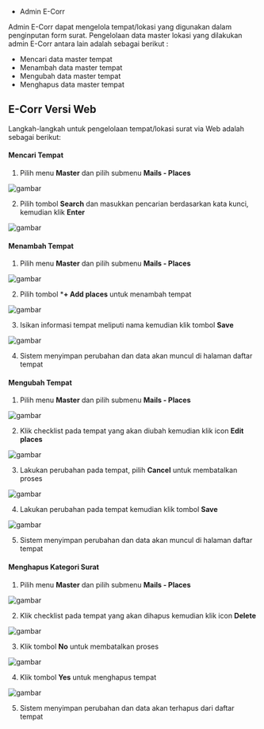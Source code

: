 - Admin E-Corr

Admin E-Corr dapat mengelola tempat/lokasi yang digunakan dalam penginputan form surat. Pengelolaan data master lokasi yang dilakukan admin E-Corr antara lain adalah sebagai berikut :

- Mencari data master tempat
- Menambah data master tempat
- Mengubah data master tempat
- Menghapus data master tempat

## **E-Corr Versi Web**

Langkah-langkah untuk pengelolaan tempat/lokasi surat via Web adalah sebagai berikut:

#### Mencari Tempat

1. Pilih menu **Master** dan pilih submenu **Mails - Places**

![gambar](DataMaster/SC_DataMaster/DM74.png)

2. Pilih tombol **Search** dan masukkan pencarian berdasarkan kata kunci, kemudian klik **Enter**

![gambar](DataMaster/SC_DataMaster/DM75.png)

#### Menambah Tempat

1. Pilih menu **Master** dan pilih submenu **Mails - Places**

![gambar](DataMaster/SC_DataMaster/DM74.png)

2. Pilih tombol ***+ Add places** untuk menambah tempat

![gambar](DataMaster/SC_DataMaster/DM76.png)

3. Isikan informasi tempat meliputi nama kemudian klik tombol **Save**

![gambar](DataMaster/SC_DataMaster/DM77.png)

4. Sistem menyimpan perubahan dan data akan muncul di halaman daftar tempat

#### Mengubah Tempat

1. Pilih menu **Master** dan pilih submenu **Mails - Places**

![gambar](DataMaster/SC_DataMaster/DM74.png)

2. Klik checklist pada tempat yang akan diubah kemudian klik icon **Edit places**

![gambar](DataMaster/SC_DataMaster/DM78.png)

3. Lakukan perubahan pada tempat, pilih **Cancel** untuk membatalkan proses

![gambar](DataMaster/SC_DataMaster/DM79.png)

4. Lakukan perubahan pada tempat kemudian klik tombol **Save**

![gambar](DataMaster/SC_DataMaster/DM80.png)

5. Sistem menyimpan perubahan dan data akan muncul di halaman daftar tempat

#### Menghapus Kategori Surat

1. Pilih menu **Master** dan pilih submenu **Mails - Places**

![gambar](DataMaster/SC_DataMaster/DM74.png)

2. Klik checklist pada tempat yang akan dihapus kemudian klik icon **Delete**

![gambar](DataMaster/SC_DataMaster/DM81.png)

3. Klik tombol **No** untuk membatalkan proses

![gambar](DataMaster/SC_DataMaster/DM82.png)

4. Klik tombol **Yes** untuk menghapus tempat

![gambar](DataMaster/SC_DataMaster/DM83.png)

5. Sistem menyimpan perubahan dan data akan terhapus dari daftar tempat